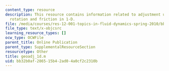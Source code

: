 ```yaml
---
content_type: resource
description: This resource contains information related to adjustment under gravity,
  rotation and friction in 1-D.
file: /media/courses/res-12-001-topics-in-fluid-dynamics-spring-2010/bb32b0af286515b42ad04a0cf2c2310b_geoadj_1d.m
file_type: text/x-objcsrc
learning_resource_types: []
ocw_type: OCWFile
parent_title: Online Publication
parent_type: SupplementalResourceSection
resourcetype: Other
title: geoadj_1d.m
uid: bb32b0af-2865-15b4-2ad0-4a0cf2c2310b
---
```

